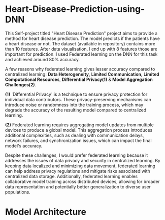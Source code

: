 # Heart-Disease-Prediction-using-DNN

This Self-project titled "Heart Disease Prediction" project aims to provide a method for heart disease prediction. The model predicts if the patients have a heart disease or not. The dataset (available in repository) contains more than 10 features. After data visualisation, I end up with 8 features those are important for prediction. I used Federated learning on the DNN for this task and achieved around 80% accuracy.


A few reasons why federated learning gives lesser accuracy compared to centralized learning: **Data Heterogeneity**, **Limited Communication**, **Limited Computational Resources**, **Differential Privacy(1)** & **Model Aggregation Challenges(2)**.

**(1)** 'Differential Privacy' is a technique to ensure privacy protection for individual data contributors. These privacy-preserving mechanisms can introduce noise or randomness into the training process, which may degrade the accuracy of the resulting model compared to centralized learning.

**(2)** Federated learning requires aggregating model updates from multiple devices to produce a global model. This aggregation process introduces additional complexities, such as dealing with communication delays, network failures, and synchronization issues, which can impact the final model's accuracy.

Despite these challenges, I would prefer federated learning because it addresses the issues of data privacy and security in centralized learning. By keeping data localized and minimizing data movement, federated learning can help address privacy regulations and mitigate risks associated with centralized data storage. 
Additionally, federated learning enables collaborative model training across distributed devices, allowing for broader data representation and potentially better generalization to diverse user populations.

# Model Architecture


